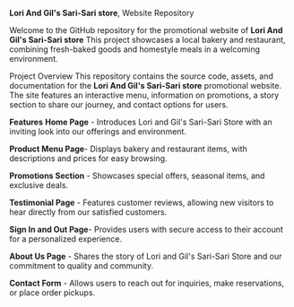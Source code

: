 **Lori And Gil's Sari-Sari store**, Website Repository

Welcome to the GitHub repository for the promotional website of **Lori And Gil's Sari-Sari store** This project showcases a local bakery and restaurant, combining fresh-baked goods and homestyle meals in a welcoming environment.

Project Overview
This repository contains the source code, assets, and documentation for the **Lori And Gil's Sari-Sari store** promotional website. The site features an interactive menu, information on promotions, a story section to share our journey, and contact options for users.

**Features**
**Home Page** - Introduces Lori and Gil's Sari-Sari Store with an inviting look into our offerings and environment.

**Product Menu Page**- Displays bakery and restaurant items, with descriptions and prices for easy browsing.

**Promotions Section** - Showcases special offers, seasonal items, and exclusive deals.

**Testimonial Page** - Features customer reviews, allowing new visitors to hear directly from our satisfied customers.

**Sign In and Out Page**- Provides users with secure access to their account for a personalized experience.

**About Us Page** - Shares the story of Lori and Gil's Sari-Sari Store and our commitment to quality and community.

**Contact Form** - Allows users to reach out for inquiries, make reservations, or place order pickups.

